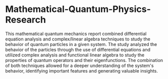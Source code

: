 # Mathematical-Quantum-Physics-Research

This mathematical quantum mechanics report combined differential equation analysis and complex/linear algebra techniques to study the behavior of quantum particles in a given system. The study analyzed the behavior of the particles through the use of differential equations and utilized complex analysis and functional linear algebra to study the properties of quantum operators and their eigenfunctions. The combination of both techniques allowed for a deeper understanding of the system's behavior, identifying important features and generating valuable insights.
